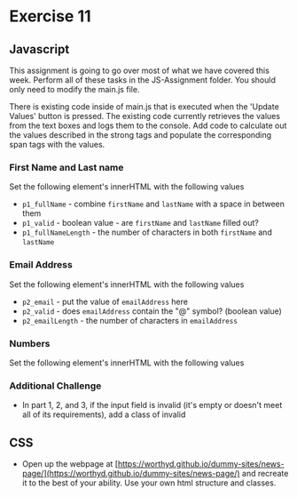 # Exercise 11 

## Javascript
This assignment is going to go over most of what we have covered this week.  Perform all of these tasks in the JS-Assignment folder. You should only need to modify the main.js file.

There is existing code inside of main.js that is executed when the 'Update Values' button is pressed.  The existing code currently retrieves the values from the text boxes and logs them to the console.  Add code to calculate out the values described in the strong tags and  populate the corresponding span tags with the values.

### First Name and Last name
Set the following element's innerHTML with the following values

- `p1_fullName` - combine `firstName` and `lastName` with a space in between them
-  `p1_valid` -  boolean value - are `firstName` and `lastName` filled out?
- `p1_fullNameLength` - the number of characters in both `firstName` and `lastName`

### Email Address
Set the following element's innerHTML with the following values

- `p2_email` - put the value of `emailAddress` here
- `p2_valid` - does `emailAddress` contain the "@" symbol? (boolean value)
- `p2_emailLength` - the number of characters in `emailAddress`

### Numbers 
Set the following element's innerHTML with the following values


### Additional Challenge 
- In part 1, 2, and 3, if the input field is invalid (it's empty or doesn't meet all of its requirements), add a class of invalid  


## CSS 
- Open up the webpage at [https://worthyd.github.io/dummy-sites/news-page/](https://worthyd.github.io/dummy-sites/news-page/) and recreate it to the best of your ability. Use your own html structure and classes.
